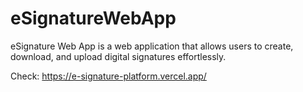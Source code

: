 # eSignatureWebApp

eSignature Web App is a web application that allows users to create, download, and upload digital signatures effortlessly.

Check: https://e-signature-platform.vercel.app/


